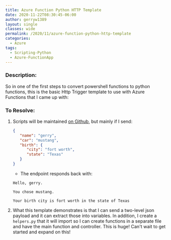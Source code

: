 ```yaml
---
title: Azure Function Python HTTP Template
date: 2020-11-22T08:30:45-06:00
author: gerryw1389
layout: single
classes: wide
permalink: /2020/11/azure-function-python-http-template
categories:
  - Azure
tags:
  - Scripting-Python
  - Azure-FunctionApp
---
```

<!--more-->

### Description:

So in one of the first steps to convert powershell functions to python functions, this is the basic Http Trigger template to use with Azure Functions that I came up with:

### To Resolve:

1. Scripts will be maintained [on Github](https://github.com/gerryw1389/python/tree/main/scripts/azure-function-template), but mainly if I send:

   ```json
   {
      "name": "gerry",
      "car": "mustang",
      "birth": {
         "city": "fort worth",
         "state": "Texas"
      }
   }
   ```
   
   - The endpoint responds back with:
  
   ```  
   Hello, gerry.

   You chose mustang.

   Your birth city is fort worth in the state of Texas
   ```

2. What this template demonstrates is that I can send a two-level json payload and it can extract those into variables. In addition, I create a `helpers.py` that it will import so I can create functions in a separate file and have the main function and controller. This is huge! Can't wait to get started and expand on this!

